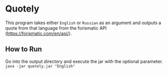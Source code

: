 Quotely
=====================
This program takes either `English` or `Russian` as an argument and outputs a quote from that language from the
forismatic API (https://forismatic.com/en/api/).

How to Run
----------------
Go into the output directory and execute the jar with the optional parameter.
`java -jar quotely.jar "English"` 